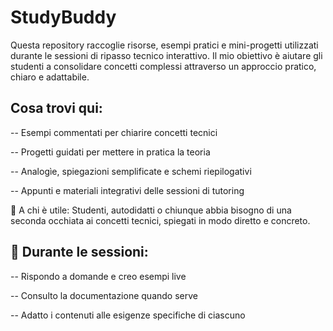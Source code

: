 # StudyBuddy
Questa repository raccoglie risorse, esempi pratici e mini-progetti utilizzati durante le sessioni di ripasso tecnico interattivo. Il mio obiettivo è aiutare gli studenti a consolidare concetti complessi attraverso un approccio pratico, chiaro e adattabile.

## Cosa trovi qui:

-- Esempi commentati per chiarire concetti tecnici

-- Progetti guidati per mettere in pratica la teoria

-- Analogìe, spiegazioni semplificate e schemi riepilogativi

-- Appunti e materiali integrativi delle sessioni di tutoring

🔹 A chi è utile: Studenti, autodidatti o chiunque abbia bisogno di una seconda occhiata ai concetti tecnici, spiegati in modo diretto e concreto.

## 📌 Durante le sessioni:

-- Rispondo a domande e creo esempi live

-- Consulto la documentazione quando serve

-- Adatto i contenuti alle esigenze specifiche di ciascuno
